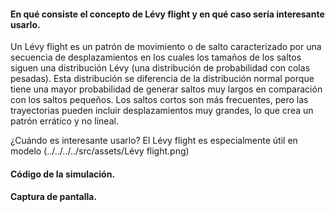 #### En qué consiste el concepto de Lévy flight y en qué caso sería interesante usarlo.

Un Lévy flight es un patrón de movimiento o de salto caracterizado por una secuencia de desplazamientos en los cuales los tamaños de los saltos siguen una distribución Lévy (una distribución de probabilidad con colas pesadas). Esta distribución se diferencia de la distribución normal porque tiene una mayor probabilidad de generar saltos muy largos en comparación con los saltos pequeños. Los saltos cortos son más frecuentes, pero las trayectorias pueden incluir desplazamientos muy grandes, lo que crea un patrón errático y no lineal.

¿Cuándo es interesante usarlo? El Lévy flight es especialmente útil en modelo
(../../../../src/assets/Lévy flight.png)
#### Código de la simulación.
#### Captura de pantalla.

